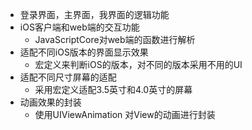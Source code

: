 - 登录界面，主界面，我界面的逻辑功能
- iOS客户端和web端的交互功能
  - JavaScriptCore对web端的函数进行解析
- 适配不同iOS版本的界面显示效果
  - 宏定义来判断iOS的版本，对不同的版本采用不用的UI
- 适配不同尺寸屏幕的适配
  - 采用宏定义适配3.5英寸和4.0英寸的屏幕
- 动画效果的封装
  - 使用UIViewAnimation 对View的动画进行封装
